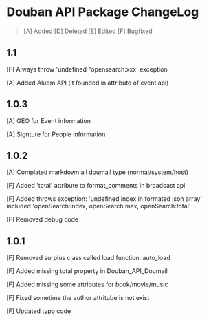 # Douban API Package ChangeLog

 > [A] Added
 > [D] Deleted
 > [E] Edited
 > [F] Bugfixed

## 1.1

[F] Always throw 'undefined "opensearch:xxx' exception

[A] Added Alubm API (it founded in attribute of event api)

## 1.0.3

[A] GEO for Event information

[A] Signture for People information

## 1.0.2

[A] Complated markdown all doumail type (normal/system/host)

[F] Added 'total' attribute to format_comments in broadcast api

[F] Added throws exception: 'undefined index in formated json array' included 'openSearch:index, openSearch:max, openSearch:total'

[F] Removed debug code

## 1.0.1

[F] Removed surplus class called load function: auto_load

[F] Added missing total property in Douban_API_Doumail

[F] Added missing some attributes for book/movie/music

[F] Fixed sometime the author attritube is not exist

[F] Updated typo code
